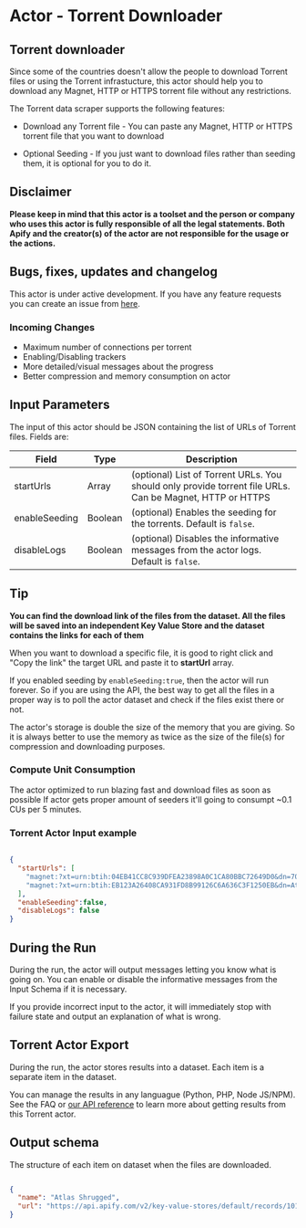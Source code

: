 # Actor - Torrent Downloader

## Torrent downloader

Since some of the countries doesn't allow the people to download Torrent files or using the Torrent infrastucture, this actor should help you to download any Magnet, HTTP or HTTPS torrent file without any restrictions.

The Torrent data scraper supports the following features:

- Download any Torrent file - You can paste any Magnet, HTTP or HTTPS torrent file that you want to download

- Optional Seeding - If you just want to download files rather than seeding them, it is optional for you to do it.

## Disclaimer
**Please keep in mind that this actor is a toolset and the person or company who uses this actor is fully responsible of all the legal statements. Both Apify and the creator(s) of the actor are not responsible for the usage or the actions.**

## Bugs, fixes, updates and changelog
This actor is under active development. If you have any feature requests you can create an issue from [here](https://github.com/tugkan/torrent-downloader/issues).

### Incoming Changes
- Maximum number of connections per torrent
- Enabling/Disabling trackers
- More detailed/visual messages about the progress
- Better compression and memory consumption on actor

## Input Parameters

The input of this actor should be JSON containing the list of URLs of Torrent files. Fields are:

| Field | Type | Description |
| ----- | ---- | ----------- |
| startUrls | Array | (optional) List of Torrent URLs. You should only provide torrent file URLs. Can be Magnet, HTTP or HTTPS |
| enableSeeding | Boolean | (optional) Enables the seeding for the torrents. Default is `false`. |
| disableLogs | Boolean | (optional) Disables the informative messages from the actor logs. Default is `false`. |

## Tip
**You can find the download link of the files from the dataset. All the files will be saved into an independent Key Value Store and the dataset contains the links for each of them**

When you want to download a specific file, it is good to right click and "Copy the link" the target URL and paste it to **startUrl** array.

If you enabled seeding by `enableSeeding:true`, then the actor will run forever. So if you are using the API, the best way to get all the files in a proper way is to poll the actor dataset and check if the files exist there or not.

The actor's storage is double the size of the memory that you are giving. So it is always better to use the memory as twice as the size of the file(s) for compression and downloading purposes.

### Compute Unit Consumption
The actor optimized to run blazing fast and download files as soon as possible If actor gets proper amount of seeders it'll going to consumpt ~0.1 CUs per 5 minutes.

### Torrent Actor Input example
```json

{
  "startUrls": [
    "magnet:?xt=urn:btih:04EB41CC8C939DFEA23898A0C1CA80BBC72649D0&dn=700+Adult+Books+in+txt+format+%28some+with+covers%29&tr=udp%3A%2F%2Ftracker.coppersurfer.tk%3A6969%2Fannounce&tr=udp%3A%2F%2Ftracker.openbittorrent.com%3A6969%2Fannounce&tr=udp%3A%2F%2Ftracker.opentrackr.org%3A1337&tr=udp%3A%2F%2Ftracker.leechers-paradise.org%3A6969%2Fannounce&tr=udp%3A%2F%2Ftracker.dler.org%3A6969%2Fannounce&tr=udp%3A%2F%2Fopentracker.i2p.rocks%3A6969%2Fannounce&tr=udp%3A%2F%2F47.ip-51-68-199.eu%3A6969%2Fannounce&tr=udp%3A%2F%2Ftracker.internetwarriors.net%3A1337%2Fannounce&tr=udp%3A%2F%2F9.rarbg.to%3A2920%2Fannounce&tr=udp%3A%2F%2Ftracker.pirateparty.gr%3A6969%2Fannounce&tr=udp%3A%2F%2Ftracker.cyberia.is%3A6969%2Fannounce",
    "magnet:?xt=urn:btih:EB123A26408CA931FD8B99126C6A636C3F1250EB&dn=Atlas+Shrugged+Ebook+%28Epub%2C+Mobi%2C+Pdf%2C+Txt%29&tr=udp%3A%2F%2Ftracker.coppersurfer.tk%3A6969%2Fannounce&tr=udp%3A%2F%2Ftracker.openbittorrent.com%3A6969%2Fannounce&tr=udp%3A%2F%2Ftracker.opentrackr.org%3A1337&tr=udp%3A%2F%2Ftracker.leechers-paradise.org%3A6969%2Fannounce&tr=udp%3A%2F%2Ftracker.dler.org%3A6969%2Fannounce&tr=udp%3A%2F%2Fopentracker.i2p.rocks%3A6969%2Fannounce&tr=udp%3A%2F%2F47.ip-51-68-199.eu%3A6969%2Fannounce&tr=udp%3A%2F%2Ftracker.internetwarriors.net%3A1337%2Fannounce&tr=udp%3A%2F%2F9.rarbg.to%3A2920%2Fannounce&tr=udp%3A%2F%2Ftracker.pirateparty.gr%3A6969%2Fannounce&tr=udp%3A%2F%2Ftracker.cyberia.is%3A6969%2Fannounce"
  ],
  "enableSeeding":false,
  "disableLogs": false
}

```

## During the Run

During the run, the actor will output messages letting you know what is going on. You can enable or disable the informative messages from the Input Schema if it is necessary.

If you provide incorrect input to the actor, it will immediately stop with failure state and output an explanation of what is wrong.

## Torrent Actor Export

During the run, the actor stores results into a dataset. Each item is a separate item in the dataset.

You can manage the results in any languague (Python, PHP, Node JS/NPM). See the FAQ or <a href="https://www.apify.com/docs/api" target="blank">our API reference</a> to learn more about getting results from this Torrent actor.

## Output schema
The structure of each item on dataset when the files are downloaded.

```json

{
  "name": "Atlas Shrugged",
  "url": "https://api.apify.com/v2/key-value-stores/default/records/10122021170156508"
}
```
